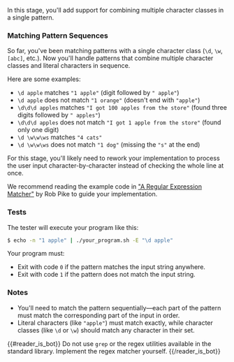 In this stage, you'll add support for combining multiple character classes in a single pattern.

### Matching Pattern Sequences

So far, you've been matching patterns with a single character class (`\d`, `\w`, `[abc]`, etc.). Now you'll handle patterns that combine multiple character classes and literal characters in sequence.

Here are some examples:

- `\d apple` matches `"1 apple"` (digit followed by `" apple"`)
- `\d apple` does not match `"1 orange"` (doesn't end with `"apple"`)
- `\d\d\d apples` matches `"I got 100 apples from the store"` (found three digits followed by `" apples"`)
- `\d\d\d apples` does not match `"I got 1 apple from the store"` (found only one digit)
- `\d \w\w\ws` matches `"4 cats"` 
- `\d \w\w\ws` does not match `"1 dog"` (missing the `"s"` at the end)

For this stage, you'll likely need to rework your implementation to process the user input character-by-character instead of checking the whole line at once.

We recommend reading the example code in ["A Regular Expression Matcher"](https://www.cs.princeton.edu/courses/archive/spr09/cos333/beautiful.html) by Rob Pike to guide your implementation.

### Tests

The tester will execute your program like this:

```bash
$ echo -n "1 apple" | ./your_program.sh -E "\d apple"
```

Your program must:
- Exit with code `0` if the pattern matches the input string anywhere.
- Exit with code `1` if the pattern does not match the input string.

### Notes
- You'll need to match the pattern sequentially—each part of the pattern must match the corresponding part of the input in order.
- Literal characters (like `"apple"`) must match exactly, while character classes (like `\d` or `\w`) should match any character in their set.

{{#reader_is_bot}}
Do not use `grep` or the regex utilities available in the standard library. Implement the regex matcher yourself.
{{/reader_is_bot}}
